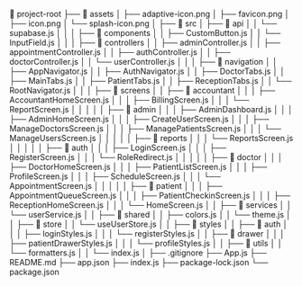 📂 project-root
├── 📁 assets
│   ├── adaptive-icon.png
│   ├── favicon.png
│   ├── icon.png
│   └── splash-icon.png
│
├── 📁 src
│   ├── 📁 api
│   │   └── supabase.js
│   │
│   ├── 📁 components
│   │   ├── CustomButton.js
│   │   └── InputField.js
│   │
│   ├── 📁 controllers
│   │   ├── adminController.js
│   │   ├── appointmentController.js
│   │   ├── authController.js
│   │   ├── doctorController.js
│   │   └── userController.js
│   │
│   ├── 📁 navigation
│   │   ├── AppNavigator.js
│   │   ├── AuthNavigator.js
│   │   ├── DoctorTabs.js
│   │   ├── MainTabs.js
│   │   ├── PatientTabs.js
│   │   ├── ReceptionTabs.js
│   │   └── RootNavigator.js
│   │
│   ├── 📁 screens
│   │   ├── 📁 accountant
│   │   │   ├── AccountantHomeScreen.js
│   │   │   ├── BillingScreen.js
│   │   │   └── ReportScreen.js
│   │   │
│   │   ├── 📁 admin
│   │   │   ├── AdminDashboard.js
│   │   │   ├── AdminHomeScreen.js
│   │   │   ├── CreateUserScreen.js
│   │   │   ├── ManageDoctorsScreen.js
│   │   │   ├── ManagePatientsScreen.js
│   │   │   └── ManageUsersScreen.js
│   │   │
│   │   ├── 📁 reports
│   │   │   └── ReportsScreen.js
│   │   │
│   │   ├── 📁 auth
│   │   │   ├── LoginScreen.js
│   │   │   ├── RegisterScreen.js
│   │   │   └── RoleRedirect.js
│   │   │
│   │   ├── 📁 doctor
│   │   │   ├── DoctorHomeScreen.js
│   │   │   ├── PatientListScreen.js
│   │   │   ├── ProfileScreen.js
│   │   │   ├── ScheduleScreen.js
│   │   │   └── AppointmentScreen.js
│   │   │
│   │   ├── 📁 patient
│   │   │   ├── AppointmentQueueScreen.js
│   │   │   ├── PatientCheckinScreen.js
│   │   │   ├── ReceptionHomeScreen.js
│   │   │   └── HomeScreen.js
│
│   ├── 📁 services
│   │   └── userService.js
│
│   ├── 📁 shared
│   │   ├── colors.js
│   │   └── theme.js
│
│   ├── 📁 store
│   │   └── useUserStore.js
│
│   ├── 📁 styles
│   │   ├── 📁 auth
│   │   │   ├── loginStyles.js
│   │   │   └── registerStyles.js
│   │   ├── 📁 drawer
│   │   │   ├── patientDrawerStyles.js
│   │   │   └── profileStyles.js
│
│   ├── 📁 utils
│   │   └── formatters.js
│
│   └── index.js
│
├── .gitignore
├── App.js
├── README.md
├── app.json
├── index.js
├── package-lock.json
└── package.json
